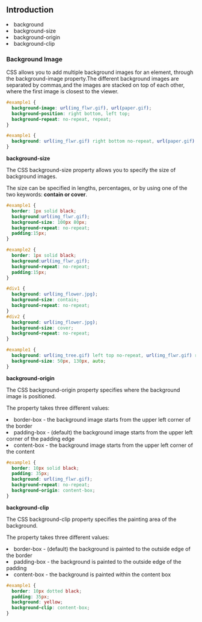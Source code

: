 ## Introduction

<li>background
<li>background-size
<li>background-origin
<li>background-clip



### Background Image
CSS allows you to add multiple background images for an element, through the background-image property.The different background images are separated by commas,and the images are stacked on top of each other, where the first image is closest to the viewer.

```css
#example1 {
  background-image: url(img_flwr.gif), url(paper.gif);
  background-position: right bottom, left top;
  background-repeat: no-repeat, repeat;
}

#example1 {
  background: url(img_flwr.gif) right bottom no-repeat, url(paper.gif) left top repeat;
}

```

**background-size**

The CSS background-size property allows you to specify the size of background images.

The size can be specified in lengths, percentages, or by using one of the two keywords: **contain or cover**.

```css
#example1 {
  border: 1px solid black;
  background:url(img_flwr.gif);
  background-size: 100px 80px;
  background-repeat: no-repeat;
  padding:15px;
}

#example2 {
  border: 1px solid black;
  background:url(img_flwr.gif);
  background-repeat: no-repeat;
  padding:15px;
}

#div1 {
  background: url(img_flower.jpg);
  background-size: contain;
  background-repeat: no-repeat;
}
#div2 {
  background: url(img_flower.jpg);
  background-size: cover;
  background-repeat: no-repeat;
}

#example1 {
  background: url(img_tree.gif) left top no-repeat, url(img_flwr.gif) right bottom no-repeat, url(paper.gif) left top repeat;
  background-size: 50px, 130px, auto;
}

```

**background-origin**

The CSS background-origin property specifies where the background image is positioned.

The property takes three different values:

<li>border-box - the background image starts from the upper left corner of the border
<li>padding-box - (default) the background image starts from the upper left corner of the padding edge
<li>content-box - the background image starts from the upper left corner of the content

```css
#example1 {
  border: 10px solid black;
  padding: 35px;
  background: url(img_flwr.gif);
  background-repeat: no-repeat;
  background-origin: content-box;
}
```

**background-clip**

The CSS background-clip property specifies the painting area of the background.

The property takes three different values:

<li>border-box - (default) the background is painted to the outside edge of the border
<li>padding-box - the background is painted to the outside edge of the padding
<li>content-box - the background is painted within the content box

```css
#example1 {
  border: 10px dotted black;
  padding: 35px;
  background: yellow;
  background-clip: content-box;
}
```

